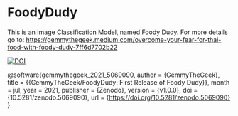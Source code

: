 # FoodyDudy
This is an Image Classification Model, named Foody Dudy. For more details go to: https://gemmythegeek.medium.com/overcome-your-fear-for-thai-food-with-foody-dudy-7ff6d7702b22

[![DOI](https://zenodo.org/badge/367269387.svg)](https://zenodo.org/badge/latestdoi/367269387)

@software{gemmythegeek_2021_5069090,
  author       = {GemmyTheGeek},
  title        = {{GemmyTheGeek/FoodyDudy: First Release of Foody 
                   Dudy}},
  month        = jul,
  year         = 2021,
  publisher    = {Zenodo},
  version      = {v1.0.0},
  doi          = {10.5281/zenodo.5069090},
  url          = {https://doi.org/10.5281/zenodo.5069090}
}
